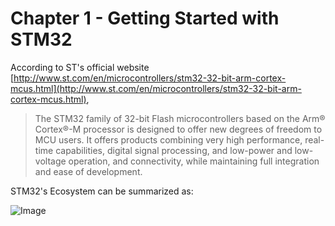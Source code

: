 # Chapter 1 - Getting Started with STM32

According to ST's official website [http://www.st.com/en/microcontrollers/stm32-32-bit-arm-cortex-mcus.html](http://www.st.com/en/microcontrollers/stm32-32-bit-arm-cortex-mcus.html), 
> The STM32 family of 32-bit Flash microcontrollers based on the Arm® Cortex®-M processor is designed to offer new degrees of freedom to MCU users. It offers products combining very high performance, real-time capabilities, digital signal processing, and low-power and low-voltage operation, and connectivity, while maintaining full integration and ease of development.

STM32's Ecosystem can be summarized as:

<p align="center">

![Image](http://www.st.com/content/ccc/fragment/product_related/class_information/class_level_diagram/group0/1b/96/39/54/20/23/46/bf/stm32_cl1734/files/stm32_cl1734.jpg/_jcr_content/translations/en.stm32_cl1734.jpg)

</p>